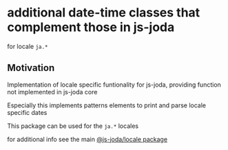 # additional date-time classes that complement those in js-joda 

for locale `ja.*` 

## Motivation

Implementation of locale specific funtionality for js-joda, providing function not implemented in js-joda core

Especially this implements patterns elements to print and parse locale specific dates

This package can be used for the `ja.*` locales

for additional info see the main [@js-joda/locale package](https://www.npmjs.com/package/@js-joda/locale)

